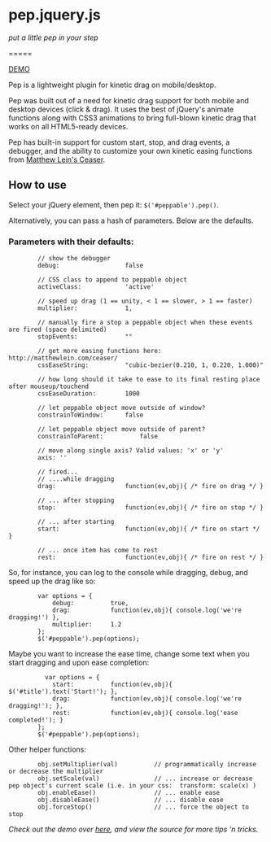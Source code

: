 # pep.jquery.js

_put a little pep in your step_

=====

[DEMO](http://pep.briangonzalez.org/demo)

Pep is a lightweight plugin for kinetic drag on mobile/desktop.

Pep was built out of a need for kinetic drag support for both mobile and desktop devices (click & drag). It uses the best of jQuery's animate functions along with CSS3 animations to bring full-blown kinetic drag that works on all HTML5-ready devices. 

Pep has built-in support for custom start, stop, and drag events, a debugger, and the ability to customize your own kinetic easing functions from <a href='http://matthewlein.com/ceaser/'>Matthew Lein's Ceaser</a>.


## How to use

Select your jQuery element, then pep it: `$('#peppable').pep()`. 

Alternatively, you can pass a hash of parameters. Below are the defaults.

### Parameters with their defaults:
            
            // show the debugger
            debug:                  false

            // CSS class to append to peppable object
            activeClass:            'active'

            // speed up drag (1 == unity, < 1 == slower, > 1 == faster)
            multiplier:             1,

            // manually fire a stop a peppable object when these events are fired (space delimited)
            stopEvents:             ""

            // get more easing functions here: http://matthewlein.com/ceaser/
            cssEaseString:          "cubic-bezier(0.210, 1, 0.220, 1.000)"

            // how long should it take to ease to its final resting place after mouseup/touchend 
            cssEaseDuration:        1000 

            // let peppable object move outside of window?                                                  
            constrainToWindow:      false

            // let peppable object move outside of parent?
            constrainToParent:          false

            // move along single axis? Valid values: 'x' or 'y'
            axis: ''

            // fired...
            // ....while dragging
            drag:                   function(ev,obj){ /* fire on drag */ }

            // ... after stopping
            stop:                   function(ev,obj){ /* fire on stop */ }

            // ... after starting
            start:                  function(ev,obj){ /* fire on start */ }
            
            // ... once item has come to rest
            rest:                   function(ev,obj){ /* fire on rest */ }
            
So, for instance, you can log to the console while dragging, debug, and speed up the drag like so:
            
            var options = {
                debug:          true,
                drag:           function(ev,obj){ console.log('we're dragging!') },
                multiplier:     1.2
            };
            $('#peppable').pep(options);

Maybe you want to increase the ease time, change some text when you start dragging and upon ease completion:
            
              var options = {
                start:          function(ev,obj){ $('#title').text('Start!'); },
                drag:           function(ev,obj){ console.log('we're dragging!'); },
                rest:           function(ev,obj){ console.log('ease completed!'); }
            };
            $('#peppable').pep(options);

Other helper functions:
            
            obj.setMultiplier(val)          // programmatically increase or decrease the multiplier
            obj.setScale(val)               // ... increase or decrease pep object's current scale (i.e. in your css:  transform: scale(x) )
            obj.enableEase()                // ... enable ease
            obj.disableEase()               // ... disable ease
            obj.forceStop()                 // ... force the object to stop
            

_Check out the demo over [here](http://pep.briangonzalez.org/demo/), and view the source for more tips 'n tricks._